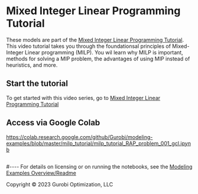# Mixed Integer Linear Programming Tutorial

These models are part of the [Mixed Integer Linear Programming Tutorial](https://www.gurobi.com/resources/chapter-1-why-mixed-integer-programming-mip/).  This video tutorial takes you through the foundationsal principles of Mixed-Integer Linear programming (MILP).  You wil learn why MILP is important, methods for solving a MIP problem, the advantages of using MIP instead of heuristics, and more.

## Start the tutorial

To get started with this video series, go to [Mixed Integer Linear Programming Tutorial](https://www.gurobi.com/resources/chapter-1-why-mixed-integer-programming-mip/)


## Access via Google Colab

https://colab.research.google.com/github/Gurobi/modeling-examples/blob/master/milp_tutorial/milp_tutorial_RAP_problem_001_gcl.ipynb

##

#----
For details on licensing or on running the notebooks, see the [Modeling Examples Overview/Readme](https://github.com/Gurobi/modeling-examples/)


Copyright © 2023 Gurobi Optimization, LLC

